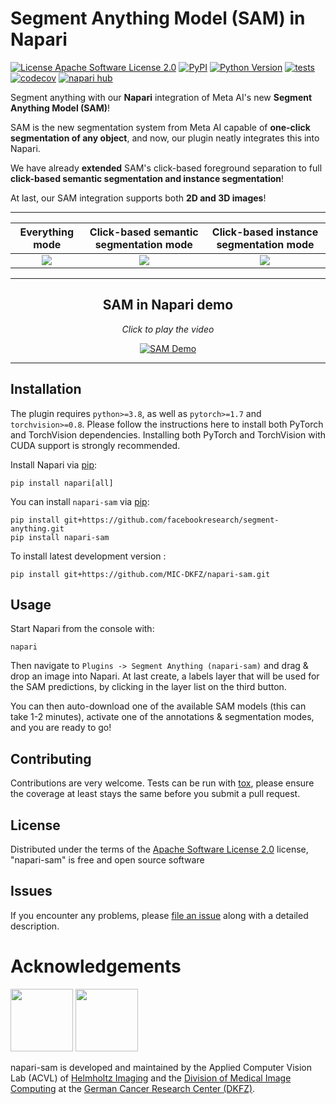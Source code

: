 # Segment Anything Model (SAM) in Napari

[![License Apache Software License 2.0](https://img.shields.io/pypi/l/napari-sam.svg?color=green)](https://github.com/MIC-DKFZ/napari-sam/raw/main/LICENSE)
[![PyPI](https://img.shields.io/pypi/v/napari-sam.svg?color=green)](https://pypi.org/project/napari-sam)
[![Python Version](https://img.shields.io/pypi/pyversions/napari-sam.svg?color=green)](https://python.org)
[![tests](https://github.com/MIC-DKFZ/napari-sam/workflows/tests/badge.svg)](https://github.com/MIC-DKFZ/napari-sam/actions)
[![codecov](https://codecov.io/gh/MIC-DKFZ/napari-sam/branch/main/graph/badge.svg)](https://codecov.io/gh/MIC-DKFZ/napari-sam)
[![napari hub](https://img.shields.io/endpoint?url=https://api.napari-hub.org/shields/napari-sam)](https://napari-hub.org/plugins/napari-sam)

Segment anything with our **Napari** integration of Meta AI's new **Segment Anything Model (SAM)**!

SAM is the new segmentation system from Meta AI capable of **one-click segmentation of any object**, and now, our plugin neatly integrates this into Napari.

We have already **extended** SAM's click-based foreground separation to full **click-based semantic segmentation and instance segmentation**!

At last, our SAM integration supports both **2D and 3D images**!

----------------------------------

Everything mode             |  Click-based semantic segmentation mode |  Click-based instance segmentation mode
:-------------------------:|:-------------------------:|:-------------------------:
![](https://github.com/MIC-DKFZ/napari-sam/raw/main/cats_everything.png)  |  ![](https://github.com/MIC-DKFZ/napari-sam/raw/main/cats_semantic.png)  |  ![](https://github.com/MIC-DKFZ/napari-sam/raw/main/cats_instance.png)

----------------------------------
<h2 align="center">SAM in Napari demo</h2>
<p align="center"><em>Click to play the video</em></p>
<div align="center">
  <a href="https://www.youtube.com/watch?v=OPE1Xnw487E">
    <img src="https://github.com/MIC-DKFZ/napari-sam/raw/main/thumpnail.jpeg" alt="SAM Demo">
  </a>
</div>


----------------------------------

## Installation

The plugin requires `python>=3.8`, as well as `pytorch>=1.7` and `torchvision>=0.8`. Please follow the instructions here to install both PyTorch and TorchVision dependencies. Installing both PyTorch and TorchVision with CUDA support is strongly recommended.

Install Napari via [pip]:
    
    pip install napari[all]

You can install `napari-sam` via [pip]:

    pip install git+https://github.com/facebookresearch/segment-anything.git
    pip install napari-sam



To install latest development version :

    pip install git+https://github.com/MIC-DKFZ/napari-sam.git

## Usage

Start Napari from the console with:

    napari

Then navigate to `Plugins -> Segment Anything (napari-sam)` and drag & drop an image into Napari. At last create, a labels layer that will be used for the SAM predictions, by clicking in the layer list on the third button.

You can then auto-download one of the available SAM models (this can take 1-2 minutes),  activate one of the annotations & segmentation modes, and you are ready to go!


## Contributing

Contributions are very welcome. Tests can be run with [tox], please ensure
the coverage at least stays the same before you submit a pull request.

## License

Distributed under the terms of the [Apache Software License 2.0] license,
"napari-sam" is free and open source software

## Issues

If you encounter any problems, please [file an issue] along with a detailed description.

[napari]: https://github.com/napari/napari
[Cookiecutter]: https://github.com/audreyr/cookiecutter
[@napari]: https://github.com/napari
[MIT]: http://opensource.org/licenses/MIT
[BSD-3]: http://opensource.org/licenses/BSD-3-Clause
[GNU GPL v3.0]: http://www.gnu.org/licenses/gpl-3.0.txt
[GNU LGPL v3.0]: http://www.gnu.org/licenses/lgpl-3.0.txt
[Apache Software License 2.0]: http://www.apache.org/licenses/LICENSE-2.0
[Mozilla Public License 2.0]: https://www.mozilla.org/media/MPL/2.0/index.txt
[cookiecutter-napari-plugin]: https://github.com/napari/cookiecutter-napari-plugin

[file an issue]: https://github.com/MIC-DKFZ/napari-sam/issues

[napari]: https://github.com/napari/napari
[tox]: https://tox.readthedocs.io/en/latest/
[pip]: https://pypi.org/project/pip/
[PyPI]: https://pypi.org/

# Acknowledgements
<img src="https://github.com/MIC-DKFZ/napari-sam/raw/main/HI_Logo.png" height="100px" />

<img src="https://github.com/MIC-DKFZ/napari-sam/raw/main/dkfz_logo.png" height="100px" />

napari-sam is developed and maintained by the Applied Computer Vision Lab (ACVL) of [Helmholtz Imaging](http://helmholtz-imaging.de) 
and the [Division of Medical Image Computing](https://www.dkfz.de/en/mic/index.php) at the 
[German Cancer Research Center (DKFZ)](https://www.dkfz.de/en/index.html).
